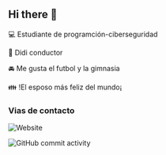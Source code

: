 ## Hi there 👋

:computer: Estudiante de programción-ciberseguridad

:pencil: Didi conductor

:oncoming_automobile: Me gusta el futbol y la gimnasia

:family: !El esposo más feliz del mundo¡

### Vias de contacto

![Website](https://img.shields.io/website?url=https%3A%2F%2Fwww.youtube.com%2F)

![GitHub commit activity](https://img.shields.io/github/commit-activity/m/jefersonluna12/jefersonluna12)
